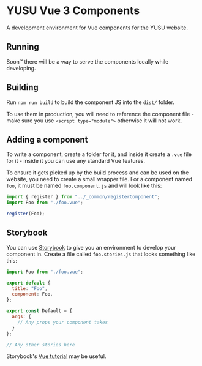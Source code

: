 # YUSU Vue 3 Components

A development environment for Vue components for the YUSU website.

## Running

Soon™ there will be a way to serve the components locally while developing.

## Building

Run `npm run build` to build the component JS into the `dist/` folder.

To use them in production, you will need to reference the component file - make sure you use `<script type="module">` otherwise it will not work.

## Adding a component

To write a component, create a folder for it, and inside it create a `.vue` file for it - inside it you can use any standard Vue features.

To ensure it gets picked up by the build process and can be used on the website, you need to create a small wrapper file.
For a component named `foo`, it must be named `foo.component.js` and will look like this:

```js
import { register } from "../_common/registerComponent";
import Foo from "./foo.vue";

register(Foo);
```

## Storybook

You can use [Storybook](https://storybook.js.org/) to give you an environment to develop your component in.
Create a file called `foo.stories.js` that looks something like this:

```js
import Foo from "./foo.vue";

export default {
  title: "Foo",
  component: Foo,
};

export const Default = {
  args: {
    // Any props your component takes
  }
};

// Any other stories here
```

Storybook's [Vue tutorial](https://storybook.js.org/tutorials/intro-to-storybook/vue/en/get-started/) may be useful.
